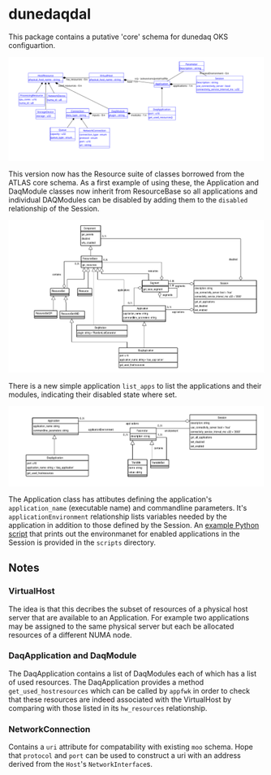# dunedaqdal
This package contains a putative 'core' schema for dunedaq OKS configuartion.

  ![schema](schema.png)

This version now has the Resource suite of classes borrowed from the
ATLAS core schema. As a first example of using these, the Application
and DaqModule classes now inherit from ResourceBase so all
applications and individual DAQModules can be disabled by adding them
to the `disabled` relationship of the Session.

  ![resources](resources.png)

There is a new simple application `list_apps` to list the applications
and their modules, indicating their disabled state where set.

  ![environment](environment.png)

The Application class has attibutes defining the application's
 `application_name` (executable name) and commandline parameters. It's
 `applicationEnvironment` relationship lists variables needed by the
 application in addition to those defined by the Session. An
 [example Python script](https://github.com/gcrone/dunedaqdal/blob/gcrone/Resource/scripts/app_environment.py)
 that prints out the environmanet for enabled applications in the
 Session is provided in the `scripts` directory.


## Notes

### VirtualHost

 The idea is that this decribes the subset of resources of a physical
host server that are available to an Application. For example two
applications may be assigned to the same physical server but each be
allocated resources of a different NUMA node.

### DaqApplication and DaqModule

 The DaqApplication contains a list of DaqModules each of which has a
list of used resources. The DaqApplication provides a method
`get_used_hostresources` which can be called by `appfwk` in order to check
that these resources are indeed associated with the VirtualHost by
comparing with those listed in its `hw_resources` relationship.

### NetworkConnection

  Contains a `uri` attribute for compatability with existing `moo`
  schema. Hope that `protocol` and `port` can be used to construct a
  uri with an address derived from the `Host`'s `NetworkInterface`s.
